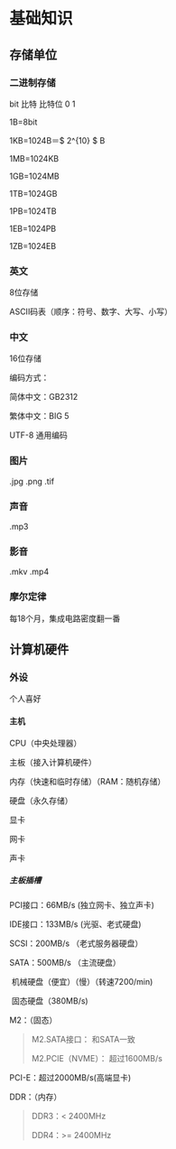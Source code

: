 # 基础知识

## 存储单位

### 二进制存储

bit 比特    比特位  0 1

1B=8bit

1KB=1024B＝$ 2^{10} $ B

1MB=1024KB

1GB=1024MB

1TB=1024GB

1PB=1024TB

1EB=1024PB

1ZB=1024EB

### 英文

8位存储

ASCII码表（顺序：符号、数字、大写、小写）

### 中文

16位存储

编码方式：

简体中文：GB2312

繁体中文：BIG 5

UTF-8 通用编码

### 图片

.jpg    .png    .tif

### 声音

.mp3

### 影音

.mkv    .mp4

### 摩尔定律

每18个月，集成电路密度翻一番

## 计算机硬件

### 外设

个人喜好

#### 主机

CPU（中央处理器）

主板（接入计算机硬件）

内存（快速和临时存储）（RAM：随机存储）

硬盘（永久存储）

显卡

网卡

声卡

##### 主板插槽

PCI接口：66MB/s (独立网卡、独立声卡)

IDE接口：133MB/s (光驱、老式硬盘)

SCSI：200MB/s （老式服务器硬盘）

SATA：500MB/s （主流硬盘）

​   机械硬盘（便宜）（慢）（转速7200/min)

​   固态硬盘（380MB/s)

M2：（固态）

> M2.SATA接口： 和SATA一致
>
> M2.PCIE（NVME）： 超过1600MB/s

PCI-E：超过2000MB/s(高端显卡)

DDR：（内存）

> DDR3：< 2400MHz
>
> DDR4：>= 2400MHz
